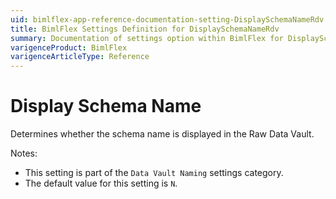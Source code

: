```yaml
---
uid: bimlflex-app-reference-documentation-setting-DisplaySchemaNameRdv
title: BimlFlex Settings Definition for DisplaySchemaNameRdv
summary: Documentation of settings option within BimlFlex for DisplaySchemaNameRdv
varigenceProduct: BimlFlex
varigenceArticleType: Reference
---
```


# Display Schema Name

Determines whether the schema name is displayed in the Raw Data Vault.

Notes:
* This setting is part of the `Data Vault Naming` settings category.
* The default value for this setting is `N`.